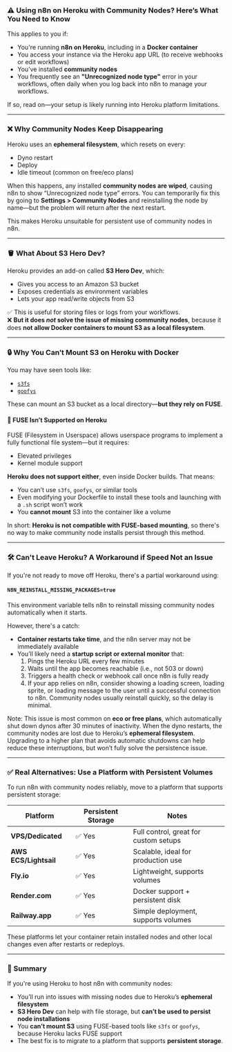 ### ⚠️ Using n8n on Heroku with Community Nodes? Here’s What You Need to Know

This applies to you if:

- You're running **n8n on Heroku**, including in a **Docker container**
- You access your instance via the Heroku app URL (to receive webhooks or edit workflows)
- You’ve installed **community nodes**
- You frequently see an **"Unrecognized node type"** error in your workflows, often daily when you log back into n8n to manage your workflows.

If so, read on—your setup is likely running into Heroku platform limitations.

---

### ❌ Why Community Nodes Keep Disappearing

Heroku uses an **ephemeral filesystem**, which resets on every:
- Dyno restart
- Deploy
- Idle timeout (common on free/eco plans)

When this happens, any installed **community nodes are wiped**, causing n8n to show “Unrecognized node type” errors. You can temporarily fix this by going to **Settings > Community Nodes** and reinstalling the node by name—but the problem will return after the next restart.

This makes Heroku unsuitable for persistent use of community nodes in n8n.

---

### 🪣 What About S3 Hero Dev?

Heroku provides an add-on called **S3 Hero Dev**, which:
- Gives you access to an Amazon S3 bucket
- Exposes credentials as environment variables
- Lets your app read/write objects from S3

✅ This is useful for storing files or logs from your workflows.  
❌ **But it does _not_ solve the issue of missing community nodes**, because it does **not allow Docker containers to mount S3 as a local filesystem**.

---

### 🔒 Why You Can’t Mount S3 on Heroku with Docker

You may have seen tools like:
- [`s3fs`](https://github.com/s3fs-fuse/s3fs-fuse)
- [`goofys`](https://github.com/kahing/goofys)

These can mount an S3 bucket as a local directory—**but they rely on FUSE**.

#### 🚫 FUSE Isn’t Supported on Heroku

FUSE (Filesystem in Userspace) allows userspace programs to implement a fully functional file system—but it requires:
- Elevated privileges
- Kernel module support

**Heroku does not support either**, even inside Docker builds. That means:
- You can’t use `s3fs`, `goofys`, or similar tools
- Even modifying your Dockerfile to install these tools and launching with a `.sh` script won’t work
- You **cannot mount** S3 into the container like a volume

In short: **Heroku is not compatible with FUSE-based mounting**, so there's no way to make community node installs persist through this method.

---
### 🛠️ Can't Leave Heroku? A Workaround if Speed Not an Issue

If you're not ready to move off Heroku, there's a partial workaround using:
#### `N8N_REINSTALL_MISSING_PACKAGES=true`

This environment variable tells n8n to reinstall missing community nodes automatically when it starts.

However, there's a catch:
- **Container restarts take time**, and the n8n server may not be immediately available
- You’ll likely need a **startup script or external monitor** that:
    1. Pings the Heroku URL every few minutes
    2. Waits until the app becomes reachable (i.e., not 503 or down)
    3. Triggers a health check or webhook call once n8n is fully ready
    4. If your app relies on n8n, consider showing a loading screen, loading sprite, or loading message to the user until a successful connection to n8n. Community nodes usually reinstall quickly, so the delay is minimal.

Note: This issue is most common on **eco or free plans**, which automatically shut down dynos after 30 minutes of inactivity. When the dyno restarts, the community nodes are lost due to Heroku’s **ephemeral filesystem**. Upgrading to a higher plan that avoids automatic shutdowns can help reduce these interruptions, but won’t fully solve the persistence issue.

---

### ✅ Real Alternatives: Use a Platform with Persistent Volumes

To run n8n with community nodes reliably, move to a platform that supports persistent storage:

| Platform              | Persistent Storage | Notes                                 |
| --------------------- | ------------------ | ------------------------------------- |
| **VPS/Dedicated**     | ✅ Yes             | Full control, great for custom setups |
| **AWS ECS/Lightsail** | ✅ Yes             | Scalable, ideal for production use    |
| **Fly.io**            | ✅ Yes             | Lightweight, supports volumes         |
| **Render.com**        | ✅ Yes             | Docker support + persistent disk      |
| **Railway.app**       | ✅ Yes             | Simple deployment, supports volumes   |

These platforms let your container retain installed nodes and other local changes even after restarts or redeploys.

---
### 🔁 Summary

If you're using Heroku to host n8n with community nodes:
- You’ll run into issues with missing nodes due to Heroku’s **ephemeral filesystem**
- **S3 Hero Dev** can help with file storage, but **can’t be used to persist node installations**
- You **can’t mount S3** using FUSE-based tools like `s3fs` or `goofys`, because Heroku lacks FUSE support
- The best fix is to migrate to a platform that supports **persistent storage**.